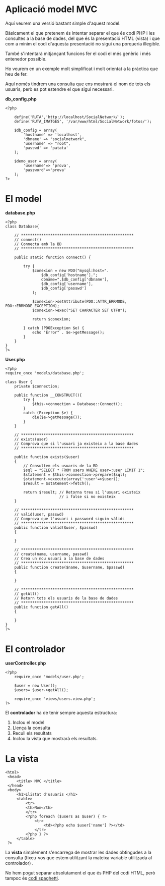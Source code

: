# Aplicació model MVC

Aquí veurem una versió bastant simple d'aquest model.

Bàsicament el que pretenem és intentar separar el que és codi PHP i les consultes a la base de dades, del que és la presentació HTML (vista) i que com a mínim el codi
d'aquesta presentació no sigui una porqueria illegible.

També s'intentarà mitjançant funcions fer el codi el més genèric i més entenedor possible.

Ho veurem en un exemple molt simplificat i molt orientat a la pràctica que heu de fer.

Aquí només tindrem una consulta que ens mostrarà el nom de tots els usuaris, però es pot estendre el que sigui necessari.

**db_config.php**

```php+lineNumbers:true
<?php
    
    define('RUTA','http://localhost/SocialNetwork/');
    define('RUTA_IMATGES', '/var/www/html/SocialNetwork/fotos/');

    $db_config = array(
        'hostname' => 'localhost',
        'dbname' => "socialnetwork",
        'username' => "root",
        'passwd' => 'patata'
    );

    $demo_user = array(
        'username'=> 'prova',
        'password'=>'prova'
    );
?>
```

# El model

**database.php**

```php+lineNumbers:true
<?php
class Database{

    // ************************************************** 
    // connect()
    // Connecta amb la BD
    // ************************************************** 
    
    public static function connect() {
    
        try {           
            $conexion = new PDO("mysql:host=".
                $db_config['hostname'].";
                dbname=".$db_config['dbname'],
                $db_config['username'],
                $db_config['passwd']
            );
            
            $conexion->setAttribute(PDO::ATTR_ERRMODE, PDO::ERRMODE_EXCEPTION);
            $conexion->exec("SET CHARACTER SET UTF8");
            
            return $conexion;
        
        } catch (PDOException $e) {
            echo "Error" . $e->getMessage();
        }
    }
}
?>
```



**User.php**

```php+lineNumbers:true
<?php
require_once 'models/database.php';

class User {
    private $connection;

    public function __CONSTRUCT(){
        try {
            $this->connection = Database::Connect();
        } 
        catch (Exception $e) {
            die($e->getMessage());
        }
    }

    // ************************************************** 
    // exists(user)
    // Comprova que si l'usuari ja existeix a la base dades
    // ************************************************** 

    public function exists($user)
    {
        // Consultem els usuaris de la BD
        $sql = "SELECT * FROM users WHERE user=:user LIMIT 1";
        $statement = $this->connection->prepare($sql);
        $statement->execute(array(':user'=>$user));
        $result = $statement->fetch();

        return $result; // Retorna treu si l'usuari existeix 
                        // i false si no existeix
    }

    // ************************************************** 
    // valid(user, passwd)
    // Comprova que l'usuari i password siguin vàlids
    // ************************************************** 
    public function valid($user, $passwd)
    {
        
    }
        
    // ************************************************** 
    // create(name, username, passwd)
    // Crea un nou usuari a la base de dades
    // ************************************************** 
    public function create($name, $username, $passwd)
    {
        
    }
    
    // ************************************************** 
    // getAll()
    // Retorn tots els usuaris de la base de dades
    // ************************************************** 
    public function getAll()
    {
        
    }
}
?>
```

# El controlador

**userController.php**

```php+lineNumbers:true
<?php
    require_once 'models/user.php';
    
    $user = new User();
    $users= $user->getAll();
    
    require_once 'views/users.view.php';
?>
```

El **controlador** ha de tenir sempre aquesta estructura:
  1. Inclou el model
  2. Llença la consulta
  3. Recull els resultats 
  4. Inclou la vista que mostrarà els resultats.

# La vista

```xml+lineNumbers:true
<html>
 <head>
     <title> MVC </title>
 </head>
 <body>
     <h1>Llistat d'usuaris </h1>
     <table>
         <tr>
         <th>Nom</th>
         </tr>
         <?php foreach ($users as $user) { ?>
             <tr>
                 <td><?php echo $user['name'] ?></td>
             </tr>
         <?php } ?>
     </table>
 ?>
 ```
 
La **vista** simplement s'encarrega de mostrar les dades obtingudes a la consulta (fixeu-vos que estem utilitzant la mateixa variable utilitzada al controlador) .

No hem pogut separar absolutament el que és PHP del codi HTML, però tampoc és [codi spaghetti](https://ca.wikipedia.org/wiki/Codi_spaghetti).
